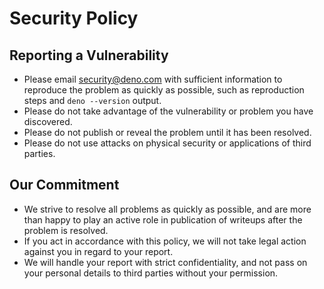 # Security Policy

## Reporting a Vulnerability

- Please email security@deno.com with sufficient information to reproduce the
  problem as quickly as possible, such as reproduction steps and
  `deno --version` output.
- Please do not take advantage of the vulnerability or problem you have
  discovered.
- Please do not publish or reveal the problem until it has been resolved.
- Please do not use attacks on physical security or applications of third
  parties.

## Our Commitment

- We strive to resolve all problems as quickly as possible, and are more than
  happy to play an active role in publication of writeups after the problem is
  resolved.
- If you act in accordance with this policy, we will not take legal action
  against you in regard to your report.
- We will handle your report with strict confidentiality, and not pass on your
  personal details to third parties without your permission.
